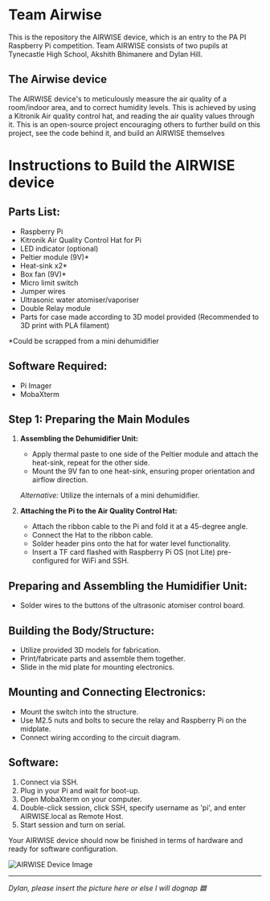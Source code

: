 # Team Airwise

This is the repository the AIRWISE device, which is an entry to the PA PI Raspberry Pi competition.
Team AIRWISE consists of two pupils at Tynecastle High School, Akshith Bhimanere and Dylan Hill.

## The Airwise device
The AIRWISE device's to meticulously measure the air quality of a room/indoor area, and to correct humidity levels. This is achieved by using a Kitronik Air quality control hat, and reading the air quality values through it. This is an open-source project encouraging others to further build on this project, see the code behind it, and build an AIRWISE themselves 

# Instructions to Build the AIRWISE device

## Parts List:

- Raspberry Pi
- Kitronik Air Quality Control Hat for Pi
- LED indicator (optional)
- Peltier module (9V)*
- Heat-sink x2*
- Box fan (9V)*
- Micro limit switch
- Jumper wires
- Ultrasonic water atomiser/vaporiser
- Double Relay module
- Parts for case made according to 3D model provided (Recommended to 3D print with PLA filament)

\*Could be scrapped from a mini dehumidifier

## Software Required:

- Pi Imager
- MobaXterm

## Step 1: Preparing the Main Modules

1. **Assembling the Dehumidifier Unit:**
   - Apply thermal paste to one side of the Peltier module and attach the heat-sink, repeat for the other side.
   - Mount the 9V fan to one heat-sink, ensuring proper orientation and airflow direction.

   *Alternative:* Utilize the internals of a mini dehumidifier.

2. **Attaching the Pi to the Air Quality Control Hat:**
   - Attach the ribbon cable to the Pi and fold it at a 45-degree angle.
   - Connect the Hat to the ribbon cable.
   - Solder header pins onto the hat for water level functionality.
   - Insert a TF card flashed with Raspberry Pi OS (not Lite) pre-configured for WiFi and SSH.

## Preparing and Assembling the Humidifier Unit:

- Solder wires to the buttons of the ultrasonic atomiser control board.

## Building the Body/Structure:

- Utilize provided 3D models for fabrication.
- Print/fabricate parts and assemble them together.
- Slide in the mid plate for mounting electronics.

## Mounting and Connecting Electronics:

- Mount the switch into the structure.
- Use M2.5 nuts and bolts to secure the relay and Raspberry Pi on the midplate.
- Connect wiring according to the circuit diagram.

## Software:

1. Connect via SSH.
2. Plug in your Pi and wait for boot-up.
3. Open MobaXterm on your computer.
4. Double-click session, click SSH, specify username as 'pi', and enter AIRWISE.local as Remote Host.
5. Start session and turn on serial.

Your AIRWISE device should now be finished in terms of hardware and ready for software configuration.

![AIRWISE Device Image](insert_image_link_here)

---

*Dylan, please insert the picture here or else I will dognap 🟦*